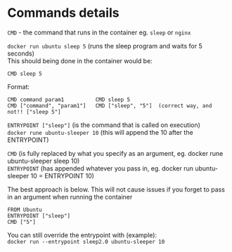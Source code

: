 # Commands details

`CMD` - the command that runs in the container eg. `sleep` or `nginx`

`docker run ubuntu sleep 5`  (runs the sleep program and waits for 5 seconds)  
This should being done in the container would be:
```
CMD sleep 5
```

Format:
```
CMD command param1			CMD sleep 5
CMD ["command", "param1"]	CMD ["sleep", "5"]  (correct way, and not!! ["sleep 5"]
```

`ENTRYPOINT ["sleep"]`  (is the command that is called on execution)  
`docker rune ubuntu-sleeper 10`  (this will append the 10 after the ENTRYPOINT)  

`CMD`  (is fully replaced by what you specify as an argument, eg. docker rune ubuntu-sleeper sleep 10)  
`ENTRYPOINT`  (has appended whatever you pass in, eg. docker run ubuntu-sleeper 10 = ENTRYPOINT 10)  


The best approach is below. This will not cause issues if you forget to pass in an argument when running the container  
```
FROM Ubuntu
ENTRYPOINT ["sleep"]
CMD ["5"]
```

You can still override the entrypoint with (example):  
`docker run --entrypoint sleep2.0 ubuntu-sleeper 10` 